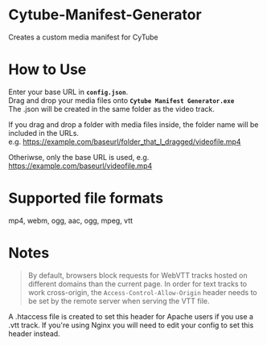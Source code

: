 # Cytube-Manifest-Generator
Creates a custom media manifest for CyTube

# How to Use
Enter your base URL in **`config.json`**.  
Drag and drop your media files onto **`Cytube Manifest Generator.exe`**  
The .json will be created in the same folder as the video track.

If you drag and drop a folder with media files inside, the folder name will be included in the URLs.  
e.g. https://example.com/baseurl/folder_that_I_dragged/videofile.mp4

Otheriwse, only the base URL is used, e.g. https://example.com/baseurl/videofile.mp4

# Supported file formats
mp4, webm, ogg, aac, ogg, mpeg, vtt

# Notes
> By default, browsers block requests for WebVTT tracks hosted on different domains than the current page. In order for text tracks to work cross-origin, the `Access-Control-Allow-Origin` header needs to be set by the remote server when serving the VTT file.

A .htaccess file is created to set this header for Apache users if you use a .vtt track. If you're using Nginx you will need to edit your config to set this header instead.